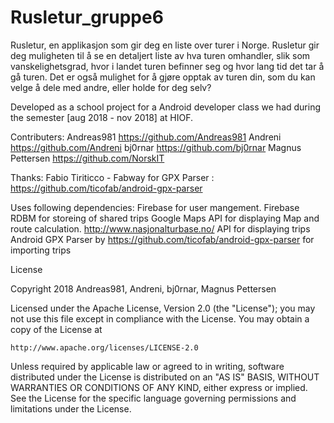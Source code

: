 # Rusletur_gruppe6

Rusletur, en applikasjon som gir deg en liste over turer i Norge. Rusletur gir deg muligheten til å se en detaljert liste av hva turen omhandler, slik som vanskelighetsgrad, hvor i landet turen befinner seg og hvor lang tid det tar å gå turen. Det er også mulighet for å gjøre opptak av turen din, som du kan velge å dele med andre, eller holde for deg selv?

Developed as a school project for a Android developer class we had during the semester [aug 2018 - nov 2018] at HIOF.

Contributers:
Andreas981 https://github.com/Andreas981
Andreni https://github.com/Andreni
bj0rnar https://github.com/bj0rnar
Magnus Pettersen https://github.com/NorskIT

Thanks:
Fabio Tiriticco - Fabway for GPX Parser : https://github.com/ticofab/android-gpx-parser




Uses following dependencies:
Firebase for user mangement.
Firebase RDBM for storeing of shared trips
Google Maps API for displaying Map and route calculation.
http://www.nasjonalturbase.no/ API for displaying trips
Android GPX Parser by https://github.com/ticofab/android-gpx-parser for importing trips
















License

Copyright 2018 Andreas981, Andreni, bj0rnar, Magnus Pettersen

Licensed under the Apache License, Version 2.0 (the "License");
you may not use this file except in compliance with the License.
You may obtain a copy of the License at

    http://www.apache.org/licenses/LICENSE-2.0

Unless required by applicable law or agreed to in writing, software
distributed under the License is distributed on an "AS IS" BASIS,
WITHOUT WARRANTIES OR CONDITIONS OF ANY KIND, either express or implied.
See the License for the specific language governing permissions and
limitations under the License.




